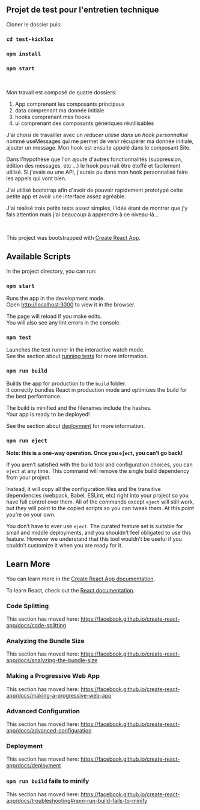 ## Projet de test pour l'entretien technique

Cloner le dossier puis:

### `cd test-kicklox`

### `npm install`

### `npm start`

<br />

Mon travail est composé de quatre dossiers:

1. App comprenant les composants principaux
2. data comprenant ma donnée initiale
3. hooks comprenant mes hooks
4. ui comprenant des composants génériques réutilisables

J'ai choisi de travailler avec un _reducer utilisé dans un hook personnalisé_ nommé useMessages qui me permet de venir récupérer ma donnée initiale, ajouter un message. Mon hook est ensuite appelé dans le composant Site.

Dans l'hypothèse que l'on ajoute d'autres fonctionnalités (suppression, édition des messages, etc ...) le hook pourrait être étoffé et facilement utilisé. Si j'avais eu une API, j'aurais pu dans mon hook personnalisé faire les appels qui vont bien.

J'ai utilisé bootstrap afin d'avoir de pouvoir rapidement prototypé cette petite app et avoir une interface assez agréable.

J'ai réalisé trois petits tests assez simples, l'idée étant de montrer que j'y fais attention mais j'ai beaucoup à apprendre à ce niveau-là...

<br />

This project was bootstrapped with [Create React App](https://github.com/facebook/create-react-app).

## Available Scripts

In the project directory, you can run:

### `npm start`

Runs the app in the development mode.<br />
Open [http://localhost:3000](http://localhost:3000) to view it in the browser.

The page will reload if you make edits.<br />
You will also see any lint errors in the console.

### `npm test`

Launches the test runner in the interactive watch mode.<br />
See the section about [running tests](https://facebook.github.io/create-react-app/docs/running-tests) for more information.

### `npm run build`

Builds the app for production to the `build` folder.<br />
It correctly bundles React in production mode and optimizes the build for the best performance.

The build is minified and the filenames include the hashes.<br />
Your app is ready to be deployed!

See the section about [deployment](https://facebook.github.io/create-react-app/docs/deployment) for more information.

### `npm run eject`

**Note: this is a one-way operation. Once you `eject`, you can’t go back!**

If you aren’t satisfied with the build tool and configuration choices, you can `eject` at any time. This command will remove the single build dependency from your project.

Instead, it will copy all the configuration files and the transitive dependencies (webpack, Babel, ESLint, etc) right into your project so you have full control over them. All of the commands except `eject` will still work, but they will point to the copied scripts so you can tweak them. At this point you’re on your own.

You don’t have to ever use `eject`. The curated feature set is suitable for small and middle deployments, and you shouldn’t feel obligated to use this feature. However we understand that this tool wouldn’t be useful if you couldn’t customize it when you are ready for it.

## Learn More

You can learn more in the [Create React App documentation](https://facebook.github.io/create-react-app/docs/getting-started).

To learn React, check out the [React documentation](https://reactjs.org/).

### Code Splitting

This section has moved here: https://facebook.github.io/create-react-app/docs/code-splitting

### Analyzing the Bundle Size

This section has moved here: https://facebook.github.io/create-react-app/docs/analyzing-the-bundle-size

### Making a Progressive Web App

This section has moved here: https://facebook.github.io/create-react-app/docs/making-a-progressive-web-app

### Advanced Configuration

This section has moved here: https://facebook.github.io/create-react-app/docs/advanced-configuration

### Deployment

This section has moved here: https://facebook.github.io/create-react-app/docs/deployment

### `npm run build` fails to minify

This section has moved here: https://facebook.github.io/create-react-app/docs/troubleshooting#npm-run-build-fails-to-minify
